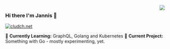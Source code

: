 <img align='right' src="https://github-readme-stats.vercel.app/api?username=Cludch&show_icons=true">

### Hi there I'm Jannis :wave:

[![cludch.net](https://img.shields.io/static/v1?label=cludch.net&message=%20&color=green&logo=&style=flat-square&logoColor=white)](https://cludch.net/)
  
  
🌱 **Currently Learning:** GraphQL, Golang and Kubernetes
🚧 **Current Project:** Something with Go - mostly experimenting, yet.
